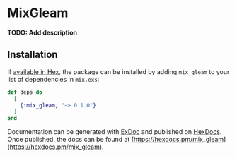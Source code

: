 # MixGleam

**TODO: Add description**

## Installation

If [available in Hex](https://hex.pm/docs/publish), the package can be installed
by adding `mix_gleam` to your list of dependencies in `mix.exs`:

```elixir
def deps do
  [
    {:mix_gleam, "~> 0.1.0"}
  ]
end
```

Documentation can be generated with [ExDoc](https://github.com/elixir-lang/ex_doc)
and published on [HexDocs](https://hexdocs.pm). Once published, the docs can
be found at [https://hexdocs.pm/mix_gleam](https://hexdocs.pm/mix_gleam).

